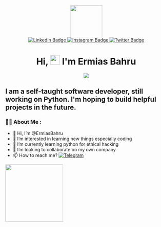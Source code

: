 <div id="header" align="center">
  <img src="https://media.giphy.com/media/M9gbBd9nbDrOTu1Mqx/giphy.gif" width="100"/>
  <div id="badges">
  <a href="https://www.linkedin.com/in/ermias-bahru-42a057222">
    <img src="https://img.shields.io/badge/LinkedIn-blue?style=for-the-badge&logo=linkedin&logoColor=white" alt="LinkedIn Badge"/>
  </a>
  <a href="https://www.instagram.com/ermias_bahru">
    <img src="https://img.shields.io/badge/Instagram-E4405F?style=for-the-badge&logo=instagram&logoColor=white" alt="Instagram Badge"/>
  </a>
  <a href="https://twitter.com/ermias_bahru">
    <img src="https://img.shields.io/badge/Twitter-blue?style=for-the-badge&logo=twitter&logoColor=white" alt="Twitter Badge"/>
  </a>
</div>
  <img src="https://komarev.com/ghpvc/?username=ErmiasBahru&style=flat-square&color=blue" alt=""/>
 <h1>
  Hi,
  <img src="https://media.giphy.com/media/hvRJCLFzcasrR4ia7z/giphy.gif" width="30px"/>
   I'm Ermias Bahru
</h1>
  <img src="https://telegra.ph/file/cecc14c2cf0f76035f5c8.png" />
</div>

I am a self-taught software developer, still working on Python. I'm hoping to build helpful projects in the future.
---

### :woman_technologist: About Me :


- 👋 Hi, I’m @ErmiasBahru
- 👀 I’m interested in learning new things especially coding
- 🌱 I’m currently learning python for ethical hacking
- 💞️ I’m looking to collaborate on my own company
- 📫 How to reach me? [![Telegram](https://img.shields.io/badge/Telegram-2CA5E0?style=for-the-badge&logo=telegram&logoColor=white)]()

<img height="180em" src="https://github-readme-stats.vercel.app/api?username=ErmiasBahru&show_icons=true&hide_border=true&&count_private=true&include_all_commits=true" />

<!---
ErmiasBahru/ErmiasBahru is a ✨ special ✨ repository because its `README.md` (this file) appears on your GitHub profile.
You can click the Preview link to take a look at your changes.
--->
